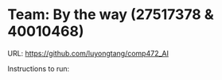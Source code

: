 # Team: By the way (27517378 & 40010468)
URL: https://github.com/luyongtang/comp472_AI

Instructions to run:
